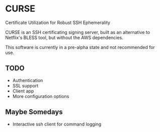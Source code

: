 # CURSE
Certificate Utilization for Robust SSH Ephemerality

CURSE is an SSH certificating signing server, built as an alternative to Netflix's BLESS tool, but without the AWS dependencies.

This software is currently in a pre-alpha state and not recommended for use.

TODO
----
* Authentication
* SSL support
* Client app
* More configuration options

Maybe Somedays
--------------
* Interactive ssh client for command logging
